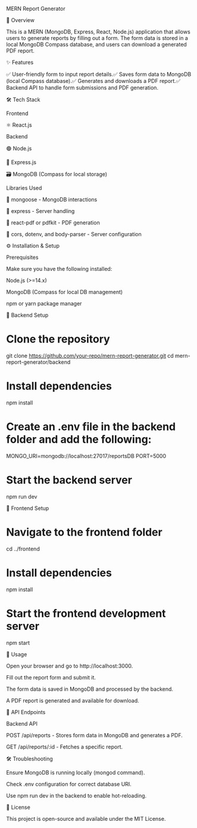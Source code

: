 MERN Report Generator

📌 Overview

This is a MERN (MongoDB, Express, React, Node.js) application that allows users to generate reports by filling out a form. The form data is stored in a local MongoDB Compass database, and users can download a generated PDF report.

✨ Features

✅ User-friendly form to input report details.✅ Saves form data to MongoDB (local Compass database).✅ Generates and downloads a PDF report.✅ Backend API to handle form submissions and PDF generation.

🛠 Tech Stack

Frontend

⚛ React.js

Backend

🟢 Node.js

🚀 Express.js

🗃 MongoDB (Compass for local storage)

Libraries Used

📌 mongoose - MongoDB interactions

📌 express - Server handling

📌 react-pdf or pdfkit - PDF generation

📌 cors, dotenv, and body-parser - Server configuration

⚙ Installation & Setup

Prerequisites

Make sure you have the following installed:

Node.js (>=14.x)

MongoDB (Compass for local DB management)

npm or yarn package manager

🚀 Backend Setup

# Clone the repository
git clone https://github.com/your-repo/mern-report-generator.git
cd mern-report-generator/backend

# Install dependencies
npm install

# Create an .env file in the backend folder and add the following:
MONGO_URI=mongodb://localhost:27017/reportsDB
PORT=5000

# Start the backend server
npm run dev

🎨 Frontend Setup

# Navigate to the frontend folder
cd ../frontend

# Install dependencies
npm install

# Start the frontend development server
npm start

🎯 Usage

Open your browser and go to http://localhost:3000.

Fill out the report form and submit it.

The form data is saved in MongoDB and processed by the backend.

A PDF report is generated and available for download.

📡 API Endpoints

Backend API

POST /api/reports - Stores form data in MongoDB and generates a PDF.

GET /api/reports/:id - Fetches a specific report.

🛠 Troubleshooting

Ensure MongoDB is running locally (mongod command).

Check .env configuration for correct database URI.

Use npm run dev in the backend to enable hot-reloading.

📜 License

This project is open-source and available under the MIT License.